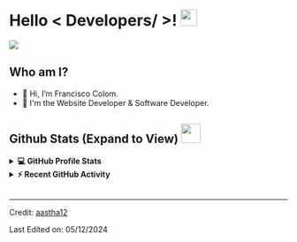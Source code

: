 <h1> Hello < Developers/ >! <img src = "https://raw.githubusercontent.com/MartinHeinz/MartinHeinz/master/wave.gif" width = 30px> </h1>
<p align='center'>
</p>

<p>
  <a href="https://github.com/DenverCoder1/readme-typing-svg"><img src="https://readme-typing-svg.herokuapp.com?&font=IBM+Plex+Sans&color=abcdef&size=20&lines=Welcome+to+Francisco+GitHub+Profile!;I'm+a+Software+Developer;" /></a>
</p>

## Who am I?
- 👋 Hi, I’m Francisco Colom.
- 💼 I'm the Website Developer & Software Developer.



<h2> Github Stats (Expand to View) <img src = "https://i.pinimg.com/originals/65/c4/f4/65c4f452571be1261e9c623f7da488ac.gif" width = 35px> </h2>

<details> 
  <summary><b>💻 GitHub Profile Stats</b></summary>
  <br/>
  <p align="center">
    <a href="https://github.com/anuraghazra/github-readme-stats"><img alt="000frann's Github Stats" src="https://github-readme-stats.vercel.app/api?username=000frann&show_icons=true&count_private=true&theme=algolia" height="192px"/></a>
<br/>
  &nbsp;
	  <img src="https://github-readme-stats.vercel.app/api/top-langs?username=000frann&show_icons=true&locale=en&layout=compact&theme=algolia" alt="000frann" height="192px"/>
  <br/>
  </p>
</details>


<details>
  <summary><b>⚡ Recent GitHub Activity</b></summary>
  <br/>
   <a href="https://github.com/000frann"><img alt="000frann's Activity Graph" src="https://activity-graph.herokuapp.com/graph?username=000frann&custom_title=000frann's%20Contribution%20Graph&theme=react-dark" /></a>
  <br/>

</details>

<br/>


----------------------------------------------------------------------
Credit: [aastha12](https://github.com/aastha12)

Last Edited on: 05/12/2024
